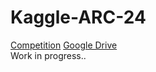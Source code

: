 # Kaggle-ARC-24
[Competition](https://arcprize.org/guide)
[Google Drive](https://drive.google.com/drive/folders/1_FhuxTotAsyHo2gtv-ftPbNHtu3apIkt?usp=sharing)
<br>
Work in progress..
